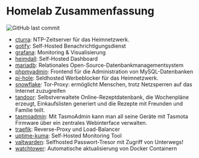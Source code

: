 # Homelab Zusammenfassung
![GitHub last commit](https://img.shields.io/github/last-commit/erikslevin/docker) 

* [cturra](https://github.com/ErikSlevin/docker/tree/main/cturra): NTP-Zeitserver für das Heimnetzwerk. 
* [gotify](https://github.com/ErikSlevin/docker/tree/main/gotify): Self-Hosted Benachrichtigungsdienst
* [grafana](https://github.com/ErikSlevin/docker/tree/main/grafana): Monitoring & Visualisierung
* [heimdall](https://github.com/ErikSlevin/docker/tree/main/heimdall): Self-Hosted Dashboard
* [mariadb](https://github.com/ErikSlevin/docker/tree/main/mariadb): Relationales Open-Source-Datenbankmanagementsystem
* [phpmyadmin](https://github.com/ErikSlevin/docker/tree/main/phpmyadmin): Frontend für die Administration von MySQL-Datenbanken 
* [pi-hole](https://github.com/ErikSlevin/docker/tree/main/pi-hole): Seldhosted Werbeblocker für das Heimnetzwerk.
* [snowflake](https://github.com/ErikSlevin/docker/tree/main/snowflake): Tor-Proxy: ermöglicht Menschen, trotz Netzsperren auf das Internet zuzugreifen
* [tandoor](https://github.com/ErikSlevin/docker/tree/main/tandoor): Selbstverwaltete Online-Rezeptdatenbank, die Wochenpläne erzeugt, Einkaufslisten generiert und die Rezepte mit Freunden und Familie teilt.
* [tasmoadmin](https://github.com/ErikSlevin/docker/tree/main/tasmoadmin): Mit TasmoAdmin kann man all seine Geräte mit Tasmota Firmware über ein zentrales Webinterface verwalten.
* [traefik](https://github.com/ErikSlevin/docker/tree/main/traefik): Reverse-Proxy und Load-Balancer
* [uptime-kuma](https://github.com/ErikSlevin/docker/tree/main/uptime-kuma): Self-Hosted Monitoring Tool
* [valtwarden](https://github.com/ErikSlevin/docker/tree/main/valtwarden): Selfhosted Passwort-Tresor mit Zugriff von Unterwegs!
* [watchtower](https://github.com/ErikSlevin/docker/tree/main/watchtower): Automatische aktualisierung von Docker Containern
